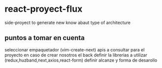 # react-proyect-flux
side-proyect to generate new know abaut type of architecture 
## puntos a tomar en cuenta
seleccionar empaquetador (vim-create-next)
apis a consultar para el proyecto
en caso de crear nosotros el back definir la librerias a utilizar (redux,huzband,next,axios,react-form)
definir alcanze y forma de desarollo
